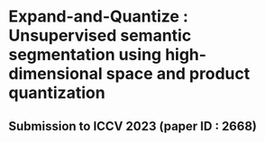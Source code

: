 # Expand-and-Quantize : Unsupervised semantic segmentation using high-dimensional space and product quantization
## Submission to ICCV 2023 (paper ID : 2668)
